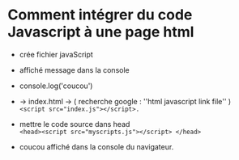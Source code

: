 # Comment intégrer du code Javascript à une page html 

+ crée fichier javaScript 
+ affiché message dans la console 
+ console.log('coucou')

+  -> index.html -> ( recherche google : ''html javascript link file'' )  
`<script src="index.js"></script>.`

+ mettre le code source dans head <br>
`<head><script src="myscripts.js"></script> </head>`

+ coucou affiché dans la console du navigateur.

